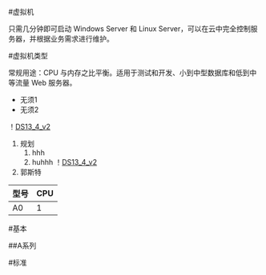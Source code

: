 #虚拟机

只需几分钟即可启动 Windows Server 和 Linux Server，可以在云中完全控制服务器，并根据业务需求进行维护。

#虚拟机类型

常规用途：CPU 与内存之比平衡。适用于测试和开发、小到中型数据库和低到中等流量 Web 服务器。
* 无须1
* 无须2 

！[DS13_4_v2](./media/Jessietest/DS13-4_V2-1027.JPG)


1. 规划
    1. hhh
    1. huhhh
        ！[DS13_4_v2](./media/Jessietest/DS13-4_V2-1027.JPG)
1. 郭斯特

|型号| CPU|
|---|---|
|A0|1|

#基本

##A系列

#标准


